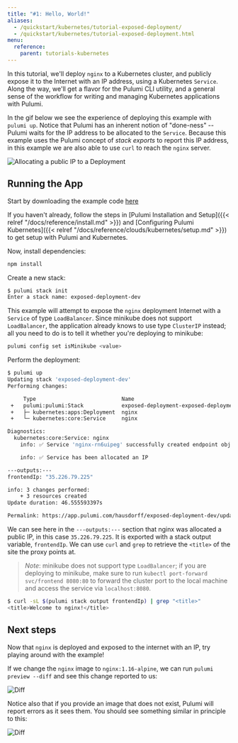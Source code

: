 ```yaml
---
title: "#1: Hello, World!"
aliases:
  - /quickstart/kubernetes/tutorial-exposed-deployment/
  - /quickstart/kubernetes/tutorial-exposed-deployment.html
menu:
  reference:
    parent: tutorials-kubernetes
---
```


In this tutorial, we'll deploy `nginx` to a Kubernetes cluster, and publicly expose it to the
Internet with an IP address, using a Kubernetes `Service`. Along the way, we'll get a flavor for the
Pulumi CLI utility, and a general sense of the workflow for writing and managing Kubernetes
applications with Pulumi.

In the gif below we see the experience of deploying this example with `pulumi up`. Notice that
Pulumi has an inherent notion of "done-ness" -- Pulumi waits for the IP address to be allocated to
the `Service`. Because this example uses the Pulumi concept of _stack exports_ to report this IP
address, in this example we are also able to use `curl` to reach the `nginx` server.

![Allocating a public IP to a Deployment](/images/docs/quickstart/kubernetes/exposed-deploy.gif "Allocating a public IP to a Deployment")

## Running the App

Start by downloading the example code
[here](https://github.com/pulumi/examples/blob/master/kubernetes-ts-exposed-deployment/README.md)

If you haven't already, follow the steps in [Pulumi Installation and
Setup]({{< relref "/docs/reference/install.md" >}}) and [Configuring Pulumi
Kubernetes]({{< relref "/docs/reference/clouds/kubernetes/setup.md" >}}) to get setup with
Pulumi and Kubernetes.

Now, install dependencies:

```sh
npm install
```

Create a new stack:

```sh
$ pulumi stack init
Enter a stack name: exposed-deployment-dev
```

This example will attempt to expose the `nginx` deployment Internet with a `Service` of type
`LoadBalancer`. Since minikube does not support `LoadBalancer`, the application already knows to use
type `ClusterIP` instead; all you need to do is to tell it whether you're deploying to minikube:

```sh
pulumi config set isMinikube <value>
```

Perform the deployment:

```sh
$ pulumi up
Updating stack 'exposed-deployment-dev'
Performing changes:

     Type                           Name                                       Status      Info
 +   pulumi:pulumi:Stack            exposed-deployment-exposed-deployment-dev  created     1 warning
 +   ├─ kubernetes:apps:Deployment  nginx                                      created
 +   └─ kubernetes:core:Service     nginx                                      created     2 info messages

Diagnostics:
  kubernetes:core:Service: nginx
    info: ✅ Service 'nginx-rn6uipeg' successfully created endpoint objects

    info: ✅ Service has been allocated an IP

---outputs:---
frontendIp: "35.226.79.225"

info: 3 changes performed:
    + 3 resources created
Update duration: 46.555593397s

Permalink: https://app.pulumi.com/hausdorff/exposed-deployment-dev/updates/1
```

We can see here in the `---outputs:---` section that nginx was allocated a public IP, in this
case `35.226.79.225`. It is exported with a stack output variable, `frontendIp`. We can use `curl`
and `grep` to retrieve the `<title>` of the site the proxy points at.

> _Note_: minikube does not support type `LoadBalancer`; if you are deploying to minikube, make sure
> to run `kubectl port-forward svc/frontend 8080:80` to forward the cluster port to the local
> machine and access the service via `localhost:8080`.

```sh
$ curl -sL $(pulumi stack output frontendIp) | grep "<title>"
<title>Welcome to nginx!</title>
```

## Next steps

Now that `nginx` is deployed and exposed to the internet with an IP, try playing around with the
example!

If we change the `nginx` image to `nginx:1.16-alpine`, we can run `pulumi preview --diff` and see
this change reported to us:

![Diff](/images/docs/quickstart/kubernetes/diff.gif "Reporting a diff after we change the app")

Notice also that if you provide an image that does not exist, Pulumi will report errors as it sees
them. You should see something similar in principle to this:

![Diff](/images/docs/quickstart/kubernetes/error.gif "Error reporting")
